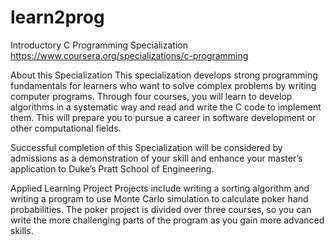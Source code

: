 # learn2prog
Introductory C Programming Specialization
https://www.coursera.org/specializations/c-programming


About this Specialization
This specialization develops strong programming fundamentals for learners who want to solve complex problems by writing computer programs. Through four courses, you will learn to develop algorithms in a systematic way and read and write the C code to implement them. This will prepare you to pursue a career in software development or other computational fields.

Successful completion of this Specialization will be considered by admissions as a demonstration of your skill and enhance your master’s application to Duke’s Pratt School of Engineering.

Applied Learning Project
Projects include writing a sorting algorithm and writing a program to use Monte Carlo simulation to calculate poker hand probabilities. The poker project is divided over three courses, so you can write the more challenging parts of the program as you gain more advanced skills.
